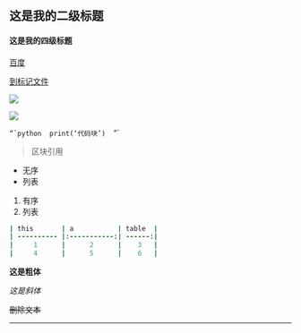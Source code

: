 ## 这是我的二级标题

#### 这是我的四级标题

 [百度](http://baidu.com)

[到标记文件](README.md)

![](fuyoulian\fu\photo.jpg)

![](https://img2.baidu.com/it/u=3884696342,748367806&fm=26&fmt=auto&gp=0.jpg)

```“`python 
print(‘代码块’) 
```“` 

> 区块引用 

- 无序
- 列表

1. 有序
2. 列表

```ruby
| this       | a           | table  |
| ---------- |:-----------:| ------:|
|     1      |      2      |    3   |
|     4      |      5      |    6   |
```

**这是粗体**

*这是斜体*

~~删除文本~~

***

